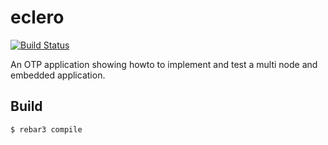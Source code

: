 eclero
=====

[![Build Status](https://travis-ci.com/joaohf/eclero.svg?branch=master)](https://travis-ci.com/joaohf/eclero)

An OTP application showing howto to implement and test a multi node and
embedded application.

Build
-----

    $ rebar3 compile
